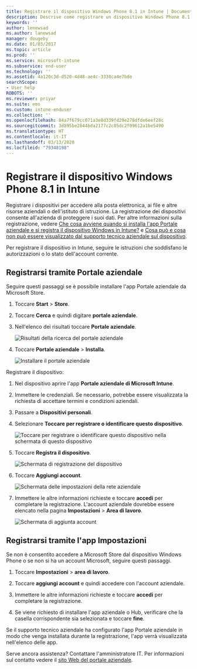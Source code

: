 ```yaml
---
title: Registrare il dispositivo Windows Phone 8.1 in Intune | Documentazione Microsoft
description: Descrive come registrare un dispositivo Windows Phone 8.1 in Intune
keywords: ''
author: lenewsad
ms.author: lanewsad
manager: dougeby
ms.date: 01/03/2017
ms.topic: article
ms.prod: ''
ms.service: microsoft-intune
ms.subservice: end-user
ms.technology: ''
ms.assetid: 4a120c3d-d520-4d48-ae4c-3338ca4e7bde
searchScope:
- User help
ROBOTS: ''
ms.reviewer: priyar
ms.suite: ems
ms.custom: intune-enduser
ms.collection: ''
ms.openlocfilehash: 84a7f679cc071a3e8d339fd29e278dfde6eef28c
ms.sourcegitcommit: 3d895be2844bda2177c2c85dc2f09612a1be5490
ms.translationtype: HT
ms.contentlocale: it-IT
ms.lasthandoff: 03/13/2020
ms.locfileid: "79348198"
---
```

# <a name="enroll-your-windows-phone-81-device-in-intune"></a>Registrare il dispositivo Windows Phone 8.1 in Intune  

Registrare i dispositivi per accedere alla posta elettronica, ai file e altre risorse aziendali o dell'istituto di istruzione. La registrazione dei dispositivi consente all'azienda di proteggere i suoi dati. Per altre informazioni sulla registrazione, vedere [Che cosa avviene quando si installa l'app Portale aziendale e si registra il dispositivo Windows in Intune?](what-happens-if-you-install-the-company-portal-app-and-enroll-your-device-in-intune-windows.md) e [Cosa può e cosa non può essere visualizzato dal supporto tecnico aziendale sul dispositivo](what-info-can-your-company-see-when-you-enroll-your-device-in-intune.md).  

Per registrare il dispositivo in Intune, seguire le istruzioni che soddisfano le autorizzazioni o lo stato dell'account corrente.

## <a name="enroll-through-company-portal"></a>Registrarsi tramite Portale aziendale  
Seguire questi passaggi se è possibile installare l'app Portale aziendale da Microsoft Store. 

1. Toccare **Start** > **Store**.  

2. Toccare **Cerca** e quindi digitare **portale aziendale**.  

3. Nell'elenco dei risultati toccare **Portale aziendale**.  


    ![Risultati della ricerca del portale aziendale](./media/WP81-1-CP-search-store-v2.png)  

4. Toccare **Portale aziendale** &gt; **Installa**.  


    ![Installare il portale aziendale](./media/WP81-2-CP-install-v2.png)  

Registrare il dispositivo:  

1. Nel dispositivo aprire l'app **Portale aziendale di Microsoft Intune**.  


2. Immettere le credenziali. Se necessario, potrebbe essere visualizzata la richiesta di accettare termini e condizioni aziendali.  

3. Passare a **Dispositivi personali**.  

4. Selezionare **Toccare per registrare o identificare questo dispositivo**.  


    ![Toccare per registrare o identificare questo dispositivo nella schermata di questo dispositivo](./media/WP81-enroll-1-swipe-my-devices.png)  

5. Toccare **Registra il dispositivo**.  


    ![Schermata di registrazione del dispositivo](./media/WP81-enroll-2-enroll-this-device.png)  

6. Toccare **Aggiungi account**.  


    ![Schermata delle impostazioni della rete aziendale](./media/WP81-enroll-3-workplace-add-acct.png)  

7. Immettere le altre informazioni richieste e toccare **accedi** per completare la registrazione. L'account aziendale dovrebbe essere elencato nella pagina **Impostazioni** &gt; **Area di lavoro**.  


    ![Schermata di aggiunta account](./media/WP81-enroll-4-account-added.png)  

## <a name="enroll-through-settings-app"></a>Registrarsi tramite l'app Impostazioni  
Se non è consentito accedere a Microsoft Store dal dispositivo Windows Phone o se non si ha un account Microsoft, seguire questi passaggi.

1. Toccare **Impostazioni** &gt; **area di lavoro**.  

2. Toccare **aggiungi account** e quindi accedere con l'account aziendale.  

3. Immettere le altre informazioni richieste e toccare **accedi** per completare la registrazione.  

4. Se viene richiesto di installare l'app aziendale o Hub, verificare che la casella corrispondente sia selezionata e toccare **fine**.  

Se il supporto tecnico aziendale ha configurato l'app Portale aziendale in modo che venga installata durante la registrazione, l'app verrà visualizzata nell'elenco delle app.  

Serve ancora assistenza? Contattare l'amministratore IT. Per informazioni sul contatto vedere il [sito Web del portale aziendale](https://go.microsoft.com/fwlink/?linkid=2010980).
